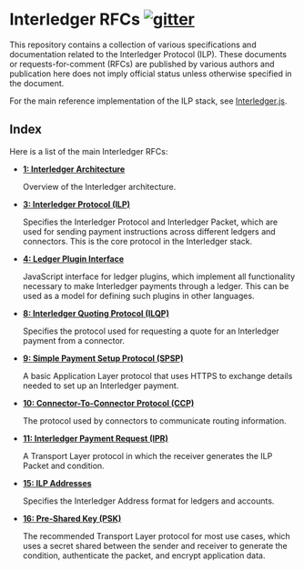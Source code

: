 # Interledger RFCs [![gitter][gitter-img]][gitter-url]

[gitter-img]: https://badges.gitter.im/Join%20Chat.svg
[gitter-url]: https://gitter.im/interledger/Lobby

This repository contains a collection of various specifications and documentation related to the Interledger Protocol (ILP). These documents or requests-for-comment (RFCs) are published by various authors and publication here does not imply official status unless otherwise specified in the document.

For the main reference implementation of the ILP stack, see [Interledger.js](https://github.com/interledgerjs).

## Index

Here is a list of the main Interledger RFCs:

* **[1: Interledger Architecture](0001-interledger-architecture/0001-interledger-architecture.md)**

  Overview of the Interledger architecture.

* **[3: Interledger Protocol (ILP)](0003-interledger-protocol/0003-interledger-protocol.md)**

  Specifies the Interledger Protocol and Interledger Packet, which are used for sending payment instructions across different ledgers and connectors. This is the core protocol in the Interledger stack.

* **[4: Ledger Plugin Interface](0004-ledger-plugin-interface/0004-ledger-plugin-interface.md)**

  JavaScript interface for ledger plugins, which implement all functionality necessary to make Interledger payments through a ledger. This can be used as a model for defining such plugins in other languages.

* **[8: Interledger Quoting Protocol (ILQP)](0008-interledger-quoting-protocol/0008-interledger-quoting-protocol.md)**

  Specifies the protocol used for requesting a quote for an Interledger payment from a connector.

* **[9: Simple Payment Setup Protocol (SPSP)](0009-simple-payment-setup-protocol/0009-simple-payment-setup-protocol.md)**

  A basic Application Layer protocol that uses HTTPS to exchange details needed to set up an Interledger payment.

* **[10: Connector-To-Connector Protocol (CCP)](0010-connector-to-connector-protocol/0010-connector-to-connector-protocol.md)**

  The protocol used by connectors to communicate routing information.

* **[11: Interledger Payment Request (IPR)](0011-interledger-payment-request/0011-interledger-payment-request.md)**

  A Transport Layer protocol in which the receiver generates the ILP Packet and condition.

* **[15: ILP Addresses](0015-ilp-addresses/0015-ilp-addresses.md)**

  Specifies the Interledger Address format for ledgers and accounts.

* **[16: Pre-Shared Key (PSK)](0016-pre-shared-key/0016-pre-shared-key.md)**

  The recommended Transport Layer protocol for most use cases, which uses a secret shared between the sender and receiver to generate the condition, authenticate the packet, and encrypt application data.

